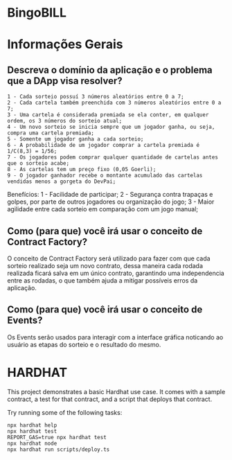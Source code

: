 # BingoBILL

# Informações Gerais

## Descreva o domínio da aplicação e o problema que a DApp visa resolver?
    1 - Cada sorteio possuí 3 números aleatórios entre 0 a 7;
    2 - Cada cartela também preenchida com 3 números aleatórios entre 0 a 7;
    3 - Uma cartela é considerada premiada se ela conter, em qualquer ordem, os 3 números do sorteio atual;
    4 - Um novo sorteio se inicia sempre que um jogador ganha, ou seja, compra uma cartela premiada;
    5 - Somente um jogador ganha a cada sorteio;
    6 - A probabilidade de um jogador comprar a cartela premiada é 1/C(8,3) = 1/56;
    7 - Os jogadores podem comprar qualquer quantidade de cartelas antes que o sorteio acabe;
    8 - As cartelas tem um preço fixo (0,05 Goerli);
    9 - O jogador ganhador recebe o montante acumulado das cartelas vendidas menos a gorgeta do DevPai;

Benefícios:
    1 - Facilidade de participar;
    2 - Segurança contra trapaças e golpes, por parte de outros jogadores ou organização do jogo;
    3 - Maior agilidade entre cada sorteio em comparação com um jogo manual;


## Como (para que) você irá usar o conceito de Contract Factory?

O conceito de Contract Factory será utilizado para fazer com que cada sorteio realizado seja um novo contrato, 
dessa maneira cada rodada realizada ficará salva em um único contrato, garantindo uma independencia entre as rodadas, 
o que também ajuda a mitigar possíveis erros da aplicação.


## Como (para que) você irá usar o conceito de Events?

Os Events serão usados para interagir com a interface gráfica 
noticando ao usuário as etapas do sorteio e o resultado do mesmo.


# HARDHAT

This project demonstrates a basic Hardhat use case. It comes with a sample contract, a test for that contract, and a script that deploys that contract.

Try running some of the following tasks:

```shell
npx hardhat help
npx hardhat test
REPORT_GAS=true npx hardhat test
npx hardhat node
npx hardhat run scripts/deploy.ts
```
